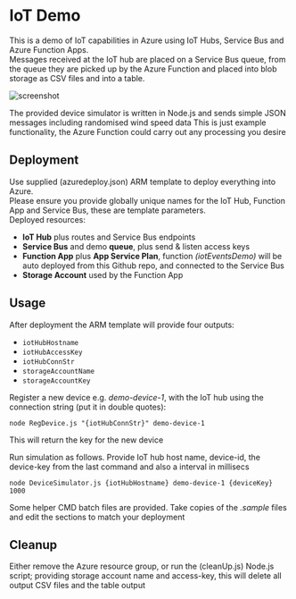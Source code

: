 # IoT Demo
This is a demo of IoT capabilities in Azure using IoT Hubs, Service Bus and Azure Function Apps.  
Messages received at the IoT hub are placed on a Service Bus queue, from the queue they are picked up by the Azure Function and placed into blob storage as CSV files and into a table.

![screenshot](https://cloud.githubusercontent.com/assets/14982936/24415800/96713852-13da-11e7-941b-ebf1607a57dc.png)

The provided device simulator is written in Node.js and sends simple JSON messages including randomised wind speed data
This is just example functionality, the Azure Function could carry out any processing you desire


## Deployment
Use supplied (azuredeploy.json) ARM template to deploy everything into Azure.  
Please ensure you provide globally unique names for the IoT Hub, Function App and Service Bus, these are template parameters.  
Deployed resources:
* **IoT Hub** plus routes and Service Bus endpoints
* **Service Bus** and demo **queue**, plus send & listen access keys
* **Function App** plus **App Service Plan**, function *(iotEventsDemo)* will be auto deployed from this Github repo, and connected to the Service Bus
* **Storage Account** used by the Function App


## Usage
After deployment the ARM template will provide four outputs:
* `iotHubHostname`
* `iotHubAccessKey`
* `iotHubConnStr`
* `storageAccountName`
* `storageAccountKey`

Register a new device e.g. *demo-device-1*, with the IoT hub using the connection string (put it in double quotes):
```
node RegDevice.js "{iotHubConnStr}" demo-device-1
```
This will return the key for the new device

Run simulation as follows. Provide IoT hub host name, device-id, the device-key from the last command and also a interval in millisecs
```
node DeviceSimulator.js {iotHubHostname} demo-device-1 {deviceKey} 1000
```
Some helper CMD batch files are provided. Take copies of the *.sample* files and edit the <parameter> sections to match your deployment 


## Cleanup
Either remove the Azure resource group, or run the (cleanUp.js) Node.js script; providing storage account name and access-key, this will delete all output CSV files and the table output
